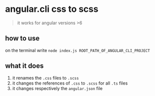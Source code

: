 # angular.cli css to scss

> it works for angular versions >6

## how to use

on the terminal write `node index.js ROOT_PATH_OF_ANGULAR_CLI_PROJECT`

## what it does

1. it renames the `.css` files to `.scss`
2. it changes the references of `.css` to `.scss` for all `.ts` files
3. it changes respectively the `angular.json` file